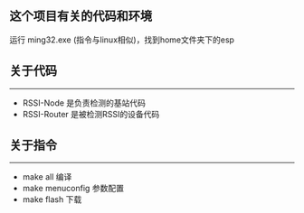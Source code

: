 ## 这个项目有关的代码和环境

运行 ming32.exe (指令与linux相似)，找到home文件夹下的esp

## 关于代码
***
* RSSI-Node 是负责检测的基站代码
* RSSI-Router 是被检测RSSI的设备代码

## 关于指令
***
* make all 编译
* make menuconfig 参数配置
* make flash 下载
